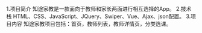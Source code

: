 1.项目简介
  知途家教是一款面向于教师和家长两面进行相互选择的App。
2.技术栈
  HTML、CSS、JavaScript、JQuery、Swiper、Vue、Ajax、json配置。
3.项目内容
  知途家教项目包括：首页，教师列表，教师详情页，分类选课。
